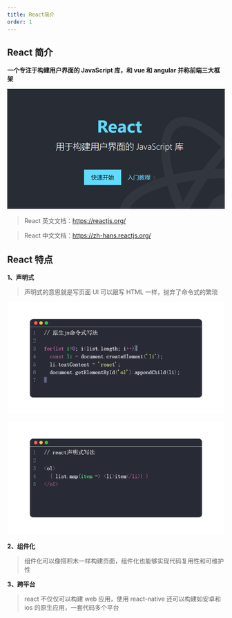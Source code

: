 ```yaml
---
title: React简介
order: 1
---
```


## React 简介

**一个专注于构建用户界面的 JavaScript 库，和 vue 和 angular 并称前端三大框架**

![](https://raw.githubusercontent.com/GYBSL/ImageUpload/main/image/react_jj.png)

> React 英文文档：https://reactjs.org/

> React 中文文档：https://zh-hans.reactjs.org/

## React 特点

**1、声明式**

> 声明式的意思就是写页面 UI 可以跟写 HTML 一样，抛弃了命令式的繁琐

![](https://raw.githubusercontent.com/GYBSL/ImageUpload/main/image/react_2.png)

![](https://raw.githubusercontent.com/GYBSL/ImageUpload/main/image/react_1.png)

**2、组件化**

> 组件化可以像搭积木一样构建页面，组件化也能够实现代码复用性和可维护性

**3、跨平台**

> react 不仅仅可以构建 web 应用，使用 react-native 还可以构建如安卓和 ios 的原生应用，一套代码多个平台
